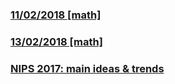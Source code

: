 ### [11/02/2018 \[math\]](/math/cosets_are_disjoint.html)
### [13/02/2018 \[math\]](/math/lagrange_group.html)
### [NIPS 2017: main ideas & trends](/overviews/28122017-nips2017-overview.md)